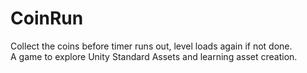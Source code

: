# CoinRun
Collect the coins before timer runs out, level loads again if not done.<br/>
A game to explore Unity Standard Assets and learning asset creation.
